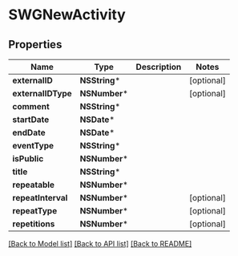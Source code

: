 # SWGNewActivity

## Properties
Name | Type | Description | Notes
------------ | ------------- | ------------- | -------------
**externalID** | **NSString*** |  | [optional] 
**externalIDType** | **NSNumber*** |  | [optional] 
**comment** | **NSString*** |  | 
**startDate** | **NSDate*** |  | 
**endDate** | **NSDate*** |  | 
**eventType** | **NSString*** |  | 
**isPublic** | **NSNumber*** |  | 
**title** | **NSString*** |  | 
**repeatable** | **NSNumber*** |  | 
**repeatInterval** | **NSNumber*** |  | [optional] 
**repeatType** | **NSNumber*** |  | [optional] 
**repetitions** | **NSNumber*** |  | [optional] 

[[Back to Model list]](../README.md#documentation-for-models) [[Back to API list]](../README.md#documentation-for-api-endpoints) [[Back to README]](../README.md)


